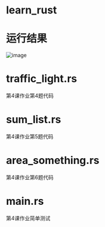 # learn_rust

# 运行结果
![image](https://user-images.githubusercontent.com/24404366/163185327-74da1db6-41e9-4f75-af51-e9eb45cf63f1.png)

# traffic_light.rs
第4课作业第4题代码

# sum_list.rs
第4课作业第5题代码

# area_something.rs
第4课作业第6题代码

# main.rs
第4课作业简单测试
